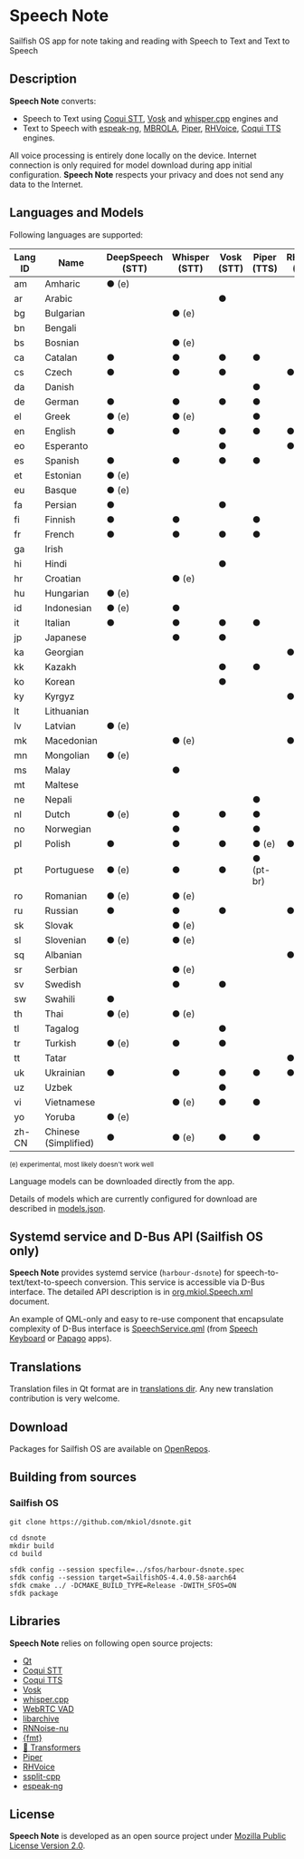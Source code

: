 # Speech Note

Sailfish OS app for note taking and reading with Speech to Text and Text to Speech

## Description

**Speech Note** converts:

- Speech to Text using [Coqui STT](https://github.com/coqui-ai/STT),
[Vosk](https://alphacephei.com/vosk) and [whisper.cpp](https://github.com/ggerganov/whisper.cpp) engines and
- Text to Speech with [espeak-ng](https://github.com/espeak-ng/espeak-ng), [MBROLA](https://github.com/numediart/MBROLA), 
[Piper](https://github.com/rhasspy/piper), [RHVoice](https://github.com/RHVoice/RHVoice), [Coqui TTS](https://github.com/coqui-ai/TTS) engines.

All voice processing is entirely done locally on the device. Internet connection is only
required for model download during app initial configuration. **Speech Note** respects your
privacy and does not send any data to the Internet.

## Languages and Models

Following languages are supported:

| **Lang ID** | **Name**             | **DeepSpeech (STT)** | **Whisper (STT)** | **Vosk (STT)** | **Piper (TTS)** | **RHVoice (TTS)** | **espeak (TTS)** | **MBROLA (TTS)** | **Coqui (TTS)** |
| ----------- | -------------------- | -------------------- | ----------------- | -------------- | --------------- | ----------------- | ---------------- | ---------------- | --------------- |
| am          | Amharic              | ● (e)                |                   |                |                 |                   | ●                |                  |                 |
| ar          | Arabic               |                      |                   | ●              |                 |                   | ●                | ●                |                 |
| bg          | Bulgarian            |                      | ● (e)             |                |                 |                   | ●                |                  |                 |
| bn          | Bengali              |                      |                   |                |                 |                   | ●                |                  | ●               |
| bs          | Bosnian              |                      | ● (e)             |                |                 |                   | ●                |                  |                 |
| ca          | Catalan              | ●                    | ●                 | ●              | ●               |                   | ●                |                  | ●               |
| cs          | Czech                | ●                    | ●                 | ●              |                 | ●                 | ●                | ●                | ●               |
| da          | Danish               |                      |                   |                | ●               |                   | ●                |                  | ●               |
| de          | German               | ●                    | ●                 | ●              | ●               |                   | ●                |                  | ●               |
| el          | Greek                | ● (e)                | ● (e)             |                | ●               |                   | ●                |                  | ●               |
| en          | English              | ●                    | ●                 | ●              | ●               | ●                 | ●                |                  | ●               |
| eo          | Esperanto            |                      |                   | ●              |                 | ●                 | ●                |                  |                 |
| es          | Spanish              | ●                    | ●                 | ●              | ●               |                   | ●                |                  | ●               |
| et          | Estonian             | ● (e)                |                   |                |                 |                   | ●                | ●                | ●               |
| eu          | Basque               | ● (e)                |                   |                |                 |                   | ●                |                  |                 |
| fa          | Persian              | ●                    |                   | ●              |                 |                   | ●                | ●                | ●               |
| fi          | Finnish              | ●                    | ●                 |                | ●               |                   | ●                |                  | ●               |
| fr          | French               | ●                    | ●                 | ●              | ●               |                   | ●                |                  | ●               |
| ga          | Irish                |                      |                   |                |                 |                   | ●                |                  | ●               |
| hi          | Hindi                |                      |                   | ●              |                 |                   | ●                |                  |                 |
| hr          | Croatian             |                      | ● (e)             |                |                 |                   | ●                | ●                | ●               |
| hu          | Hungarian            | ● (e)                |                   |                |                 |                   | ●                | ●                | ●               |
| id          | Indonesian           | ● (e)                | ●                 |                |                 |                   | ●                | ●                |                 |
| it          | Italian              | ●                    | ●                 | ●              | ●               |                   | ●                |                  | ●               |
| jp          | Japanese             |                      | ●                 | ●              |                 |                   | ●                |                  |                 |
| ka          | Georgian             |                      |                   |                |                 | ●                 | ●                |                  |                 |
| kk          | Kazakh               |                      |                   | ●              | ●               |                   | ●                |                  |                 |
| ko          | Korean               |                      |                   | ●              |                 |                   | ●                |                  |                 |
| ky          | Kyrgyz               |                      |                   |                |                 | ●                 | ●                |                  |                 |
| lt          | Lithuanian           |                      |                   |                |                 |                   | ●                | ●                | ●               |
| lv          | Latvian              | ● (e)                |                   |                |                 |                   | ●                |                  | ●               |
| mk          | Macedonian           |                      | ● (e)             |                |                 | ●                 | ●                |                  |                 |
| mn          | Mongolian            | ● (e)                |                   |                |                 |                   |                  |                  |                 |
| ms          | Malay                |                      | ●                 |                |                 |                   | ●                | ●                |                 |
| mt          | Maltese              |                      |                   |                |                 |                   | ●                |                  | ●               |
| ne          | Nepali               |                      |                   |                | ●               |                   | ●                |                  |                 |
| nl          | Dutch                | ● (e)                | ●                 | ●              | ●               |                   | ●                |                  | ●               |
| no          | Norwegian            |                      | ●                 |                | ●               |                   | ●                |                  |                 |
| pl          | Polish               | ●                    | ●                 | ●              | ● (e)           | ●                 | ●                | ●                | ●               |
| pt          | Portuguese           | ● (e)                | ●                 | ●              | ● (pt-br)       |                   | ●                | ●                | ●               |
| ro          | Romanian             | ● (e)                | ● (e)             |                |                 |                   | ●                | ●                | ●               |
| ru          | Russian              | ●                    | ●                 | ●              |                 | ●                 | ●                |                  |                 |
| sk          | Slovak               |                      | ● (e)             |                |                 |                   | ●                |                  | ●               |
| sl          | Slovenian            | ● (e)                | ● (e)             |                |                 |                   | ●                |                  | ●               |
| sq          | Albanian             |                      |                   |                |                 | ●                 | ●                |                  |                 |
| sr          | Serbian              |                      | ● (e)             |                |                 |                   | ●                |                  |                 |
| sv          | Swedish              |                      | ●                 | ●              |                 |                   | ●                | ●                | ●               |
| sw          | Swahili              | ●                    |                   |                |                 |                   | ●                |                  |                 |
| th          | Thai                 | ● (e)                | ● (e)             |                |                 |                   | ●                |                  |                 |
| tl          | Tagalog              |                      |                   | ●              |                 |                   |                  |                  |                 |
| tr          | Turkish              | ● (e)                | ●                 | ●              |                 |                   | ●                | ●                |                 |
| tt          | Tatar                |                      |                   |                |                 | ●                 | ●                |                  |                 |
| uk          | Ukrainian            | ●                    | ●                 | ●              | ●               | ●                 | ●                |                  | ●               |
| uz          | Uzbek                |                      |                   | ●              |                 |                   | ●                |                  |                 |
| vi          | Vietnamese           |                      | ● (e)             | ●              | ●               |                   | ●                |                  |                 |
| yo          | Yoruba               | ● (e)                |                   |                |                 |                   |                  |                  |                 |
| zh-CN       | Chinese (Simplified) | ●                    | ● (e)             | ●              | ●               |                   | ●                |                  | ●               |

<sup>(e) experimental, most likely doesn't work well</sup>

Language models can be downloaded directly from the app.

Details of models which are currently configured for download are described in
[models.json](https://github.com/mkiol/dsnote/blob/main/config/models.json).

## Systemd service and D-Bus API (Sailfish OS only)

**Speech Note** provides systemd service (`harbour-dsnote`) for speech-to-text/text-to-speech conversion.
This service is accessible via D-Bus interface. The detailed API description is in
[org.mkiol.Speech.xml](https://github.com/mkiol/dsnote/blob/main/dbus/org.mkiol.Speech.xml) document.

An example of QML-only and easy to re-use component that encapsulate complexity of D-Bus
interface is [SpeechService.qml](https://github.com/mkiol/dskeyboard/blob/main/qml/SpeechService.qml)
(from [Speech Keyboard](https://github.com/mkiol/dskeyboard) or [Papago](https://github.com/mkiol/papago) apps).

## Translations

Translation files in Qt format are in [translations dir](https://github.com/mkiol/dsnote/tree/main/translations).
Any new translation contribution is very welcome.

## Download

Packages for Sailfish OS are available on [OpenRepos](https://openrepos.net/content/mkiol/speech-note).

## Building from sources

### Sailfish OS

```
git clone https://github.com/mkiol/dsnote.git

cd dsnote
mkdir build
cd build

sfdk config --session specfile=../sfos/harbour-dsnote.spec
sfdk config --session target=SailfishOS-4.4.0.58-aarch64
sfdk cmake ../ -DCMAKE_BUILD_TYPE=Release -DWITH_SFOS=ON
sfdk package
```

## Libraries

**Speech Note** relies on following open source projects:

- [Qt](https://www.qt.io/)
- [Coqui STT](https://github.com/coqui-ai/STT)
- [Coqui TTS](https://github.com/coqui-ai/TTS)
- [Vosk](https://alphacephei.com/vosk)
- [whisper.cpp](https://github.com/ggerganov/whisper.cpp)
- [WebRTC VAD](https://webrtc.org/)
- [libarchive](https://libarchive.org/)
- [RNNoise-nu](https://github.com/GregorR/rnnoise-nu)
- [{fmt}](https://fmt.dev)
- [🤗 Transformers](https://github.com/huggingface/transformers)
- [Piper](https://github.com/rhasspy/piper)
- [RHVoice](https://github.com/RHVoice/RHVoice)
- [ssplit-cpp](https://github.com/ugermann/ssplit-cpp)
- [espeak-ng](https://github.com/espeak-ng/espeak-ng)

## License

**Speech Note** is developed as an open source project under
[Mozilla Public License Version 2.0](https://www.mozilla.org/MPL/2.0/).

